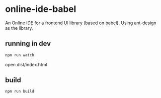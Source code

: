 # online-ide-babel
An Online IDE for a frontend UI library (based on babel).
Using ant-design as the library.

## running in dev
```bash
npm run watch
```
open dist/index.html

## build
```bash
npm run build
```

